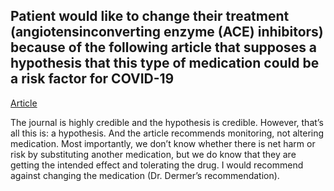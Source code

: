 ## Patient would like to change their treatment (angiotensinconverting enzyme (ACE) inhibitors) because of the following article that supposes a hypothesis that this type of medication could be a risk factor for COVID-19

[Article](https://www.thelancet.com/action/showPdf?pii=S2213-2600%2820%2930116-8)

The journal is highly credible and the hypothesis is credible. However, that’s all this is: a hypothesis. And the article recommends monitoring, not altering medication. Most importantly, we don’t know whether there is net harm or risk by substituting another medication, but we do know that they are getting the intended effect and tolerating the drug. I would recommend against changing the medication (Dr. Dermer’s recommendation).

